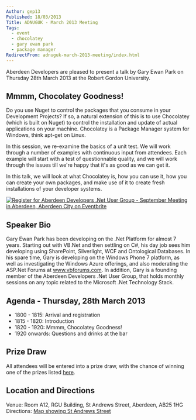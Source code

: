 ```yaml
---
Author: gep13
Published: 18/03/2013
Title: ADNUGUK - March 2013 Meeting
Tags:
  - event
  - chocolatey
  - gary ewan park
  - package manager
RedirectFrom: adnuguk-march-2013-meeting/index.html
---
```


Aberdeen Developers are pleased to present a talk by Gary Ewan Park on Thursday 28th March 2013 at the Robert Gordon University.

## Mmmm, Chocolatey Goodness!

Do you use Nuget to control the packages that you consume in your Development Projects? If so, a natural extension of this is to use Chocolatey (which is built on Nuget) to control the installation and update of actual applications on your machine. Chocolatey is a Package Manager system for Windows, think apt-get on Linux.

In this session, we re-examine the basics of a unit test. We will work through a number of examples with continuous input from attendees. Each example will start with a test of questionnable quality, and we will work through the issues till we're happy that it's as good as we can get it.

In this talk, we will look at what Chocolatey is, how you can use it, how you can create your own packages, and make use of it to create fresh installations of your developer systems.

[![Register for Aberdeen Developers .Net User Group - September Meeting in Aberdeen, Aberdeen City  on Eventbrite](https://www.eventbrite.com/registerbutton?eid=2581657808)](https://adnuguk-mar2013.eventbrite.co.uk)

## Speaker Bio

Gary Ewan Park has been developing on the .Net Platform for almost 7 years. Starting out with VB.Net and then settling on C#, his day job sees him developing using SharePoint, Silverlight, WCF and Ontological Databases. In his spare time, Gary is developing on the Windows Phone 7 platform, as well as investigating the Windows Azure offerings, and also moderating the ASP.Net Forums at www.vbforums.com. In addition, Gary is a founding member of the Aberdeen Developers .Net User Group, that holds monthly sessions on any topic related to the Microsoft .Net Technology Stack.

## Agenda - Thursday, 28th March 2013

* 1800 - 1815: Arrival and registration
* 1815 - 1820: Introduction
* 1820 - 1920: Mmmm, Chocolatey Goodness!
* 1920 onwards: Questions and drinks at the bar

## Prize Draw

All attendees will be entered into a prize draw, with the chance of winning one of the prizes listed [here](https://www.gep13.co.uk/blog/?p=107).

## Location and Directions

Venue: Room A12, RGU Building, St Andrews Street, Aberdeen, AB25 1HG Directions: [Map showing St Andrews Street](https://www.bing.com/maps/?v=2&cp=57.149542434132776~-2.102723645985436&lvl=17&dir=0&sty=c&eo=1&form=LMLTCC)
